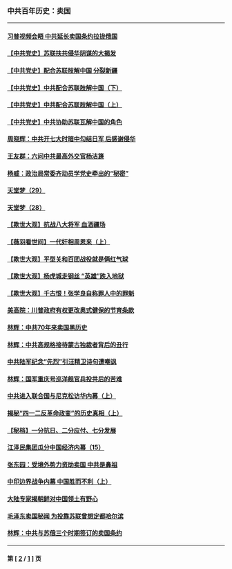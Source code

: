 ### 中共百年历史：卖国
---
#### [习普视频会晤 中共延长卖国条约拉拢俄国](../../pages/nf1176117/n13060971.md?07070430) 
#### [【中共党史】苏联扶共侵华阴谋的大揭发](../../pages/nf1176117/n13056050.md?07070430) 
#### [【中共党史】配合苏联肢解中国 分裂新疆](../../pages/nf1176117/n13040700.md?07070430) 
#### [【中共党史】中共配合苏联肢解中国（下）](../../pages/nf1176117/n13035660.md?07070430) 
#### [【中共党史】中共配合苏联肢解中国（上）](../../pages/nf1176117/n13030262.md?07070430) 
#### [【中共党史】中共协助苏联瓦解中国的角色](../../pages/nf1176117/n13018109.md?07070430) 
#### [周晓辉：中共开七大时暗中勾结日军 后感谢侵华](../../pages/nf1176117/n12921960.md?07070430) 
#### [王友群：六问中共最高外交官杨洁篪](../../pages/nf1176117/n12836495.md?07070430) 
#### [杨威：政治局常委齐动员学党史牵出的“秘密”](../../pages/nf1176117/n12764642.md?07070430) 
#### [天堂梦（29）](../../pages/nf1176117/n12408465.md?07070430) 
#### [天堂梦（28）](../../pages/nf1176117/n12408309.md?07070430) 
#### [【欺世大观】抗战八大将军 血洒疆场](../../pages/nf1176117/n12357044.md?07070430) 
#### [【薇羽看世间】一代奸相周恩来（上）](../../pages/nf1176117/n12401109.md?07070430) 
#### [【欺世大观】平型关和百团战役就是俩红气球](../../pages/nf1176117/n12359157.md?07070430) 
#### [【欺世大观】杨虎城走钢丝 “英雄”跌入地狱](../../pages/nf1176117/n12358840.md?07070430) 
#### [【欺世大观】千古恨！张学良自称罪人中的罪魁](../../pages/nf1176117/n12358629.md?07070430) 
#### [美高院：川普政府有权更改奥式健保的节育条款](../../pages/nf1176117/n12242171.md?07070430) 
#### [林辉：中共70年来卖国黑历史](../../pages/nf1176117/n11552181.md?07070430) 
#### [林辉：中共高规格接待蒙古独裁者背后的丑行](../../pages/nf1176117/n11225005.md?07070430) 
#### [中共陆军纪念“先烈”引汪精卫诗句遭嘲讽](../../pages/nf1176117/n11153345.md?07070430) 
#### [林辉：国军重庆号巡洋舰官兵投共后的苦难](../../pages/nf1176117/n10997801.md?07070430) 
#### [中共进入联合国与尼克松访华内幕（上）](../../pages/nf1176117/n10138788.md?07070430) 
#### [揭秘“四一二反革命政变”的历史真相（上）](../../pages/nf1176117/n9996650.md?07070430) 
#### [【秘档】一分抗日、二分应付、七分发展](../../pages/nf1176117/n9331484.md?07070430) 
#### [江泽民集团瓜分中国经济内幕（15）](../../pages/nf1176117/n9268584.md?07070430) 
#### [张东园：受境外势力资助卖国 中共是鼻祖](../../pages/nf1176117/n9272480.md?07070430) 
#### [中印边界战争内幕 中国胜而不利（上）](../../pages/nf1176117/n9252458.md?07070430) 
#### [大陆专家揭朝鲜对中国领土有野心](../../pages/nf1176117/n9074056.md?07070430) 
#### [毛泽东卖国秘闻 为投靠苏联曾想定都哈尔滨](../../pages/nf1176117/n9058631.md?07070430) 
#### [林辉：中共与苏俄三个时期签订的卖国条约](../../pages/nf1176117/n9036062.md?07070430) 

---
#### 第 [ [2](./2.md?07070430) / [1](./1.md?07070430) ] 页
